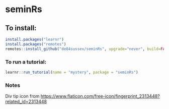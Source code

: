 # seminRs

## To install:

```r
install.packages("learnr")
install.packages("remotes")
remotes::install_github("de84sussex/seminRs", upgrade="never", build=FALSE)
```

### To run a tutorial: 

```r
learnr::run_tutorial(name = "mystery", package = "seminRs")
```








### Notes

Div tip icon from https://www.flaticon.com/free-icon/fingerprint_2313448?related_id=2313448



